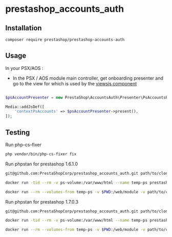 # prestashop_accounts_auth

## Installation

```bash
composer require prestashop/prestashop-accounts-auth
```

## Usage

In your PSX/AOS :

- In the PSX / AOS module  main controller, get onboarding presenter and go to the view for which is used by the
[viewsjs component](https://github.com/PrestaShopCorp/prestashop_accounts_vue_components)

```php

$psAccountPresenter = new PrestaShop\AccountsAuth\Presenter\PsAccountsPresenter($this->name);

Media::addJsDef([
    'contextPsAccounts' => $psAccountPresenter->present(),
]);
```

## Testing

Run php-cs-fixer
```bash
php vendor/bin/php-cs-fixer fix
```

Run phpstan for prestashop 1.6.1.0

```bash
git@github.com:PrestaShopCorp/prestashop_accounts_auth.git path/to/clone

docker run -tid --rm -v ps-volume:/var/www/html --name temp-ps prestashop/prestashop:1.6.1.0;

docker run --rm --volumes-from temp-ps -v $PWD:/web/module -v path/to/clone:/web/ps_accounts -e _PS_ROOT_DIR_=/var/www/html --workdir=/web/module phpstan/phpstan:0.12 analyse --configuration=/web/module/tests/phpstan/phpstan-PS-1.6.neon
```

Run phpstan for prestashop 1.7.0.3

```bash
git@github.com:PrestaShopCorp/prestashop_accounts_auth.git path/to/clone

docker run -tid --rm -v ps-volume:/var/www/html --name temp-ps prestashop/prestashop:1.7.0.3;

docker run --rm --volumes-from temp-ps -v $PWD:/web/module -v path/to/clone:/web/ps_accounts -e _PS_ROOT_DIR_=/var/www/html --workdir=/web/module phpstan/phpstan:0.12 analyse --configuration=/web/module/tests/phpstan/phpstan-PS-1.7.neon
```
